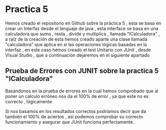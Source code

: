 # Practica 5


Hemos creado el repositorio en Github sobre la práctica 5 , esta se basa en crear un Interfaz desde el lenguaje de java , esta interface se basa en una calculadora que suma , resta , divide y multiplica , llamada "ICalculadora" , a raíz de la creación de esta hemos creado aparte una clase llamada "calculadora" que aplica en si las operaciones lógicas basadas en la interfaz , en este caso hemos creado el test Unitario con JUnit , desde Visual Studio , que a continuación dejaremos en el siguiente apartado 

## Prueba de Errores con JUNIT sobre la practica 5 "ICalculadora"

Basándonos en la prueba de errores en la cual hemos comprobado que al poner un calculo erróneo nos da el 100% de error , ya que este no es correcto , lógicamente 

Si nos basamos en los resultados correctos podríamos decir que da también el 100% de aciertos , así podemos comprobar su correcto funcionamiento y asegurar que JUnit funciona perfectamente.

